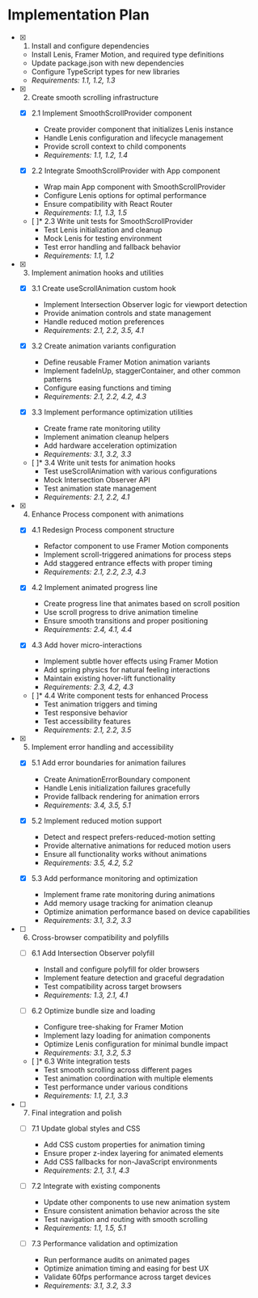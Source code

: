 # Implementation Plan

- [x] 1. Install and configure dependencies
  - Install Lenis, Framer Motion, and required type definitions
  - Update package.json with new dependencies
  - Configure TypeScript types for new libraries
  - _Requirements: 1.1, 1.2, 1.3_

- [x] 2. Create smooth scrolling infrastructure
  - [x] 2.1 Implement SmoothScrollProvider component
    - Create provider component that initializes Lenis instance
    - Handle Lenis configuration and lifecycle management
    - Provide scroll context to child components
    - _Requirements: 1.1, 1.2, 1.4_
  
  - [x] 2.2 Integrate SmoothScrollProvider with App component
    - Wrap main App component with SmoothScrollProvider
    - Configure Lenis options for optimal performance
    - Ensure compatibility with React Router
    - _Requirements: 1.1, 1.3, 1.5_
  
  - [ ]* 2.3 Write unit tests for SmoothScrollProvider
    - Test Lenis initialization and cleanup
    - Mock Lenis for testing environment
    - Test error handling and fallback behavior
    - _Requirements: 1.1, 1.2_

- [x] 3. Implement animation hooks and utilities
  - [x] 3.1 Create useScrollAnimation custom hook
    - Implement Intersection Observer logic for viewport detection
    - Provide animation controls and state management
    - Handle reduced motion preferences
    - _Requirements: 2.1, 2.2, 3.5, 4.1_
  
  - [x] 3.2 Create animation variants configuration
    - Define reusable Framer Motion animation variants
    - Implement fadeInUp, staggerContainer, and other common patterns
    - Configure easing functions and timing
    - _Requirements: 2.1, 2.2, 4.2, 4.3_
  
  - [x] 3.3 Implement performance optimization utilities
    - Create frame rate monitoring utility
    - Implement animation cleanup helpers
    - Add hardware acceleration optimization
    - _Requirements: 3.1, 3.2, 3.3_
  
  - [ ]* 3.4 Write unit tests for animation hooks
    - Test useScrollAnimation with various configurations
    - Mock Intersection Observer API
    - Test animation state management
    - _Requirements: 2.1, 2.2, 4.1_

- [x] 4. Enhance Process component with animations
  - [x] 4.1 Redesign Process component structure
    - Refactor component to use Framer Motion components
    - Implement scroll-triggered animations for process steps
    - Add staggered entrance effects with proper timing
    - _Requirements: 2.1, 2.2, 2.3, 4.3_
  
  - [x] 4.2 Implement animated progress line
    - Create progress line that animates based on scroll position
    - Use scroll progress to drive animation timeline
    - Ensure smooth transitions and proper positioning
    - _Requirements: 2.4, 4.1, 4.4_
  
  - [x] 4.3 Add hover micro-interactions
    - Implement subtle hover effects using Framer Motion
    - Add spring physics for natural feeling interactions
    - Maintain existing hover-lift functionality
    - _Requirements: 2.3, 4.2, 4.3_
  
  - [ ]* 4.4 Write component tests for enhanced Process
    - Test animation triggers and timing
    - Test responsive behavior
    - Test accessibility features
    - _Requirements: 2.1, 2.2, 3.5_

- [x] 5. Implement error handling and accessibility
  - [x] 5.1 Add error boundaries for animation failures
    - Create AnimationErrorBoundary component
    - Handle Lenis initialization failures gracefully
    - Provide fallback rendering for animation errors
    - _Requirements: 3.4, 3.5, 5.1_
  
  - [x] 5.2 Implement reduced motion support
    - Detect and respect prefers-reduced-motion setting
    - Provide alternative animations for reduced motion users
    - Ensure all functionality works without animations
    - _Requirements: 3.5, 4.2, 5.2_
  
  - [x] 5.3 Add performance monitoring and optimization
    - Implement frame rate monitoring during animations
    - Add memory usage tracking for animation cleanup
    - Optimize animation performance based on device capabilities
    - _Requirements: 3.1, 3.2, 3.3_

- [ ] 6. Cross-browser compatibility and polyfills
  - [ ] 6.1 Add Intersection Observer polyfill
    - Install and configure polyfill for older browsers
    - Implement feature detection and graceful degradation
    - Test compatibility across target browsers
    - _Requirements: 1.3, 2.1, 4.1_
  
  - [ ] 6.2 Optimize bundle size and loading
    - Configure tree-shaking for Framer Motion
    - Implement lazy loading for animation components
    - Optimize Lenis configuration for minimal bundle impact
    - _Requirements: 3.1, 3.2, 5.3_
  
  - [ ]* 6.3 Write integration tests
    - Test smooth scrolling across different pages
    - Test animation coordination with multiple elements
    - Test performance under various conditions
    - _Requirements: 1.1, 2.1, 3.3_

- [ ] 7. Final integration and polish
  - [ ] 7.1 Update global styles and CSS
    - Add CSS custom properties for animation timing
    - Ensure proper z-index layering for animated elements
    - Add CSS fallbacks for non-JavaScript environments
    - _Requirements: 2.1, 3.1, 4.3_
  
  - [ ] 7.2 Integrate with existing components
    - Update other components to use new animation system
    - Ensure consistent animation behavior across the site
    - Test navigation and routing with smooth scrolling
    - _Requirements: 1.1, 1.5, 5.1_
  
  - [ ] 7.3 Performance validation and optimization
    - Run performance audits on animated pages
    - Optimize animation timing and easing for best UX
    - Validate 60fps performance across target devices
    - _Requirements: 3.1, 3.2, 3.3_